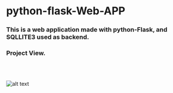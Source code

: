 # python-flask-Web-APP

### This is a web application made with python-Flask, and SQLLITE3 used as backend.

### Project View.

<br>
<br>

![alt text](https://github.com/kavyanshpandey/python-flask-blog/blob/master/pic1.png)
